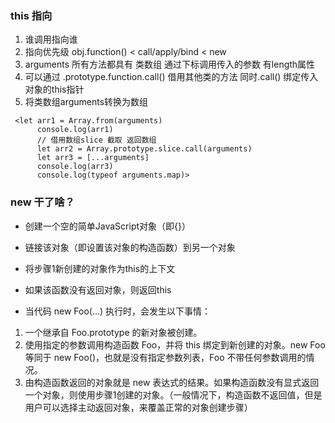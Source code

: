 ### this 指向  
1. 谁调用指向谁  
2. 指向优先级 obj.function() < call/apply/bind < new  
3. arguments 所有方法都具有 类数组 通过下标调用传入的参数 有length属性  
4. 可以通过 .prototype.function.call() 借用其他类的方法 同时.call() 绑定传入对象的this指针  
5. 将类数组arguments转换为数组
```
 <let arr1 = Array.from(arguments)
      console.log(arr1)
      // 借用数组slice 截取 返回数组
      let arr2 = Array.prototype.slice.call(arguments)
      let arr3 = [...arguments]
      console.log(arr3)
      console.log(typeof arguments.map)>
```

### new 干了啥？
- 创建一个空的简单JavaScript对象（即{}）  
- 链接该对象（即设置该对象的构造函数）到另一个对象  
- 将步骤1新创建的对象作为this的上下文   
- 如果该函数没有返回对象，则返回this  
 
- 当代码 new Foo(...) 执行时，会发生以下事情：
1. 一个继承自 Foo.prototype 的新对象被创建。  
2. 使用指定的参数调用构造函数 Foo，并将 this 绑定到新创建的对象。new Foo 等同于 new Foo()，也就是没有指定参数列表，Foo 不带任何参数调用的情况。  
3. 由构造函数返回的对象就是 new 表达式的结果。如果构造函数没有显式返回一个对象，则使用步骤1创建的对象。（一般情况下，构造函数不返回值，但是用户可以选择主动返回对象，来覆盖正常的对象创建步骤）  